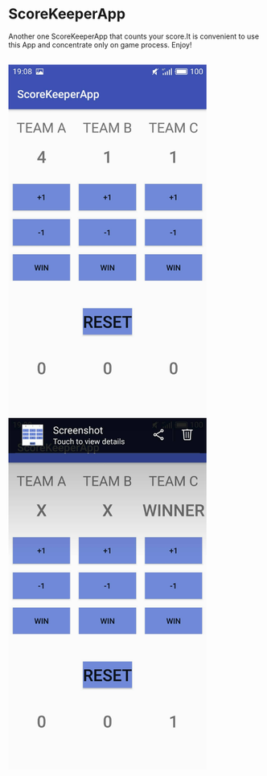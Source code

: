 # ScoreKeeperApp
Another one ScoreKeeperApp that counts your score.It is convenient to use this App and concentrate only on game process. Enjoy!

<br>
<div>
<img height="700" src="https://github.com/petrash95/ScoreKeeperApp/blob/master/ScorApp1.jpg" />
  </div>
  <div>
<img height="700" src="https://github.com/petrash95/ScoreKeeperApp/blob/master/ScorApp2.jpg" />
  </div>
</br>



